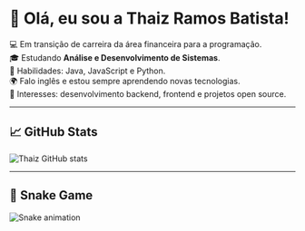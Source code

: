 # 👋 Olá, eu sou a Thaiz Ramos Batista!

💻 Em transição de carreira da área financeira para a programação.  
🎓 Estudando **Análise e Desenvolvimento de Sistemas**.  
📌 Habilidades: Java, JavaScript e Python.  
🌍 Falo inglês e estou sempre aprendendo novas tecnologias.  
🚀 Interesses: desenvolvimento backend, frontend e projetos open source.  

---

## 📈 GitHub Stats
![Thaiz GitHub stats](https://github-readme-stats.vercel.app/api?Thaizbatistaramos=ThaizBatistaramos&show_icons=true&theme=radical)

---

## 🐍 Snake Game
![Snake animation](https://github.com/THAIZBATISTARAMOS/THAIZBATISTARAMOS/blob/output/snake.svg)




